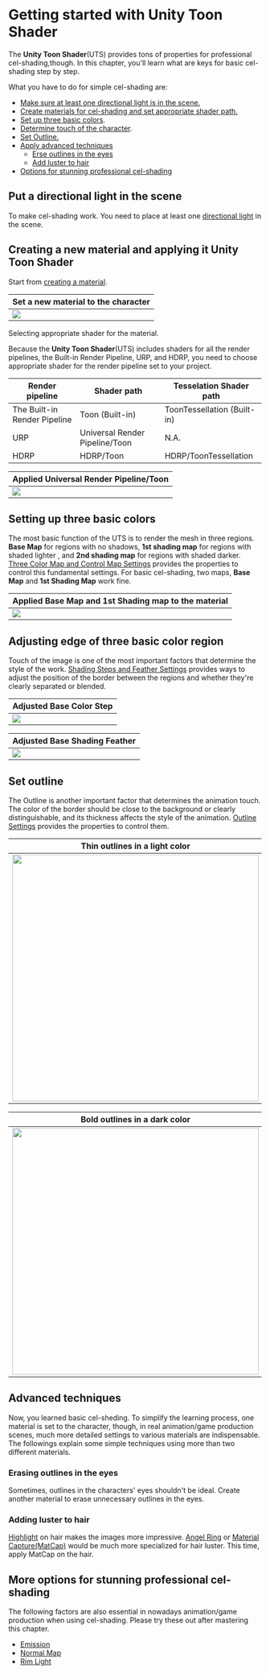 # Getting started with Unity Toon Shader

The **Unity Toon Shader**(UTS) provides tons of properties for professional cel-shading,though. In this chapter, you'll learn what are keys for basic cel-shading step by step. 

What you have to do for simple cel-shading are:
* [Make sure at least one directional light is in the scene.](#put-a-directional-light-in-the-scene)
* [Create materials for cel-shading and set appropriate shader path.](#creating-a-new-material-and-applying-it-unity-toon-shader)
* [Set up three basic colors](#setting-up-three-basic-colors).
* [Determine touch of the character](#adjusting-edge-of-three-basic-color-region).
* [Set Outline.](#set-outline)
* [Apply advanced techniques](#advanced-techniques)
  * [Erse outlines in the eyes](#erasing-outlines-in-the-eyes)
  * [Add luster to hair](#adding-luster-to-hair)
* [Options for stunning professional cel-shading](#more-options-for-stunning-professional-cel-shading)


## Put a directional light in the scene
To make cel-shading work. You need to place at least one [directional light](https://docs.unity3d.com/2022.2/Documentation/Manual/Lighting.html) in the scene.

## Creating a new material and applying it Unity Toon Shader

Start from [creating a material](https://docs.unity3d.com/2022.2/Documentation/Manual/materials-introduction.html).

| Set a new material to the character | 
| --- | 
| <img src="images/UrpLitMaterial.png"> | 

Selecting appropriate shader for the material. 

Because the **Unity Toon Shader**(UTS) includes shaders for all the render pipelines, the Built-in Render Pipeline, URP, and HDRP, you need to choose appropriate shader for the render pipeline set to your project.

| Render pipeline | Shader path | Tesselation Shader path |
|----|----|----|
|The Built-in Render Pipeline | Toon (Built-in) | ToonTessellation (Built-in) |
|URP | Universal Render Pipeline/Toon | N.A. |
|HDRP | HDRP/Toon | HDRP/ToonTessellation

| Applied Universal Render Pipeline/Toon | 
| --- | 
| <img src="images/AppliedUTS.png"> | 

## Setting up three basic colors

The most basic function of the UTS is to render the mesh in three regions. **Base Map** for regions with no shadows, **1st shading map** for regions with shaded lighter , and **2nd shading map** for regions with shaded darker. [Three Color Map and Control Map Settings](Basic.md) provides the properties to control this fundamental settings. For basic cel-shading, two maps, **Base Map** and **1st Shading Map** work fine.

| Applied Base Map and 1st Shading map to the material | 
| --- | 
| <img src="images/AppliedTextures.png"> | 




## Adjusting edge of three basic color region

Touch of the image is one of the most important factors that determine the style of the work. [Shading Steps and Feather Settings](ShadingStepAndFeather.md) provides  ways to adjust the position of the border between the regions and whether they're clearly separated or blended.

| Adjusted Base Color Step | 
| --- | 
|<img src="images/AdjustingBorder.png">  | 

| Adjusted Base Shading Feather | 
| --- | 
| <img src="images/AdjustingFeather.png">  | 

## Set outline
The Outline is another important factor that determines the animation touch. The color of the border should be close to the background or clearly distinguishable, and its thickness affects the style of the animation. [Outline Settings](Outline.md) provides the properties to control them.

| Thin outlines in a light color | 
| --- | 
| <img src="images/ThinOutline.png" width="490">  | 

| Bold outlines in a dark color | 
| --- | 
| <img src="images/BoldOutline.png" width="490">  | 

## Advanced techniques
Now, you  learned basic cel-sheding. To simplify the learning process, one material is set to the character, though, in real animation/game production scenes, much more detailed  settings to various materials are indispensable. The followings explain some simple techniques using more than two different materials.

### Erasing outlines in the eyes
Sometimes, outlines in the characters' eyes shouldn't be ideal. Create another material to erase unnecessary outlines in the eyes.

### Adding luster to hair
[Highlight](Highlight.md) on hair makes the images more impressive. [Angel Ring](AngelRing.md.md) or [Material Capture(MatCap)](MatCap.md) would be much more specialized for hair luster. This time, apply MatCap on the hair.

## More options for stunning professional cel-shading
The following factors are also essential in nowadays animation/game production when using cel-shading. Please try these out after mastering this chapter.

* [Emission](Emission.md)
* [Normal Map](NormalMap.md)
* [Rim Light](Rimlight.md)

